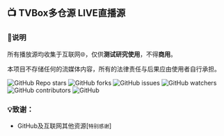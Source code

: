 ## 📺 TVBox多仓源 LIVE直播源

### 📖说明
所有播放源均收集于互联网🌐，仅供**测试研究使用**，不得**商用**。

本项目不存储任何的流媒体内容，所有的法律责任与后果应由使用者自行承担。

<p>
<img alt="GitHub Repo stars" src="https://img.shields.io/github/stars/YunChenFenMo/iCloud">
<img alt="GitHub forks" src="https://img.shields.io/github/forks/YunChenFenMo/iCloud">
<img alt="GitHub issues" src="https://img.shields.io/github/issues/YunChenFenMo/iCloud">
<img alt="GitHub watchers" src="https://img.shields.io/github/watchers/YunChenFenMo/iCloudE">
<img alt="GitHub contributors" src="https://img.shields.io/github/contributors/YunChenFenMo/iCloud">
<img alt="GitHub" src="https://img.shields.io/github/license/YunChenFenMo/iCloud">
</p>

### 💡致谢：
- GitHub及互联网其他资源[`特别感谢`]

